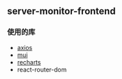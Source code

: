 ## server-monitor-frontend

### 使用的库

- [axios](https://axios-http.com/)
- [mui](https://mui.com/zh/)
- [recharts](https://recharts.org/zh-CN)
- react-router-dom